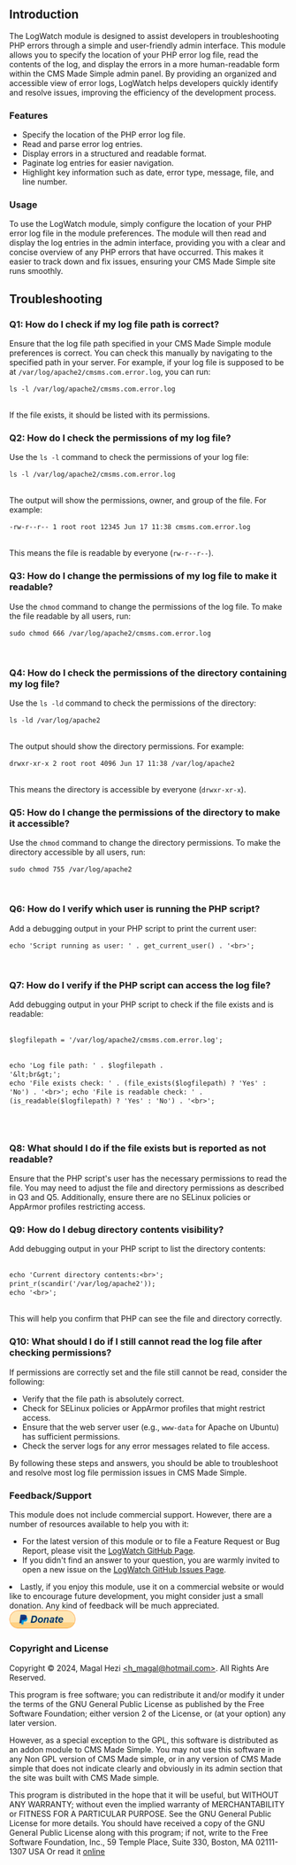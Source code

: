 <h2>Introduction</h2>
<p>The LogWatch module is designed to assist developers in troubleshooting PHP errors through a simple and user-friendly admin interface. This module allows you to specify the location of your PHP error log file, read the contents of the log, and display the errors in a more human-readable form within the CMS Made Simple admin panel. By providing an organized and accessible view of error logs, LogWatch helps developers quickly identify and resolve issues, improving the efficiency of the development process.</p>

<h3>Features</h3>
<ul>
    <li>Specify the location of the PHP error log file.</li>
    <li>Read and parse error log entries.</li>
    <li>Display errors in a structured and readable format.</li>
    <li>Paginate log entries for easier navigation.</li>
    <li>Highlight key information such as date, error type, message, file, and line number.</li>
</ul>

<h3>Usage</h3>
<p>To use the LogWatch module, simply configure the location of your PHP error log file in the module preferences. The module will then read and display the log entries in the admin interface, providing you with a clear and concise overview of any PHP errors that have occurred. This makes it easier to track down and fix issues, ensuring your CMS Made Simple site runs smoothly.</p>

<h2>Troubleshooting</h2>
<h3>Q1: How do I check if my log file path is correct?</h3>
<p>Ensure that the log file path specified in your CMS Made Simple module preferences is correct. You can check this manually by navigating to the specified path in your server. For example, if your log file is supposed to be at <code>/var/log/apache2/cmsms.com.error.log</code>, you can run:
<pre><code>ls -l /var/log/apache2/cmsms.com.error.log</code></pre><br>
If the file exists, it should be listed with its permissions.</p>

<h3>Q2: How do I check the permissions of my log file?</h3>
<p>Use the <code>ls -l</code> command to check the permissions of your log file:
<pre><code>ls -l /var/log/apache2/cmsms.com.error.log</code></pre><br>
The output will show the permissions, owner, and group of the file. For example:<br>
<pre><code>-rw-r--r-- 1 root root 12345 Jun 17 11:38 cmsms.com.error.log</code></pre><br>
This means the file is readable by everyone (<code>rw-r--r--</code>).</p>

<h3>Q3: How do I change the permissions of my log file to make it readable?</h3>
<p>Use the <code>chmod</code> command to change the permissions of the log file. To make the file readable by all users, run:
<pre><code>sudo chmod 666 /var/log/apache2/cmsms.com.error.log</code></pre><br></p>

<h3>Q4: How do I check the permissions of the directory containing my log file?</h3>
<p>Use the <code>ls -ld</code> command to check the permissions of the directory:
<pre><code>ls -ld /var/log/apache2</code></pre><br>
The output should show the directory permissions. For example:<br>
<pre><code>drwxr-xr-x 2 root root 4096 Jun 17 11:38 /var/log/apache2</code></pre><br>
This means the directory is accessible by everyone (<code>drwxr-xr-x</code>).</p>

<h3>Q5: How do I change the permissions of the directory to make it accessible?</h3>
<p>Use the <code>chmod</code> command to change the directory permissions. To make the directory accessible by all users, run:
<pre><code>sudo chmod 755 /var/log/apache2</code></pre><br></p>

<h3>Q6: How do I verify which user is running the PHP script?</h3>
<p>Add a debugging output in your PHP script to print the current user:
<pre><code>echo 'Script running as user: ' . get_current_user() . '&lt;br&gt;';</code></pre><br></p>

<h3>Q7: How do I verify if the PHP script can access the log file?</h3>
<p>Add debugging output in your PHP script to check if the file exists and is readable:
<pre><code>
$logfilepath = '/var/log/apache2/cmsms.com.error.log';

echo 'Log file path: ' . $logfilepath . '&lt;br&gt;';
echo 'File exists check: ' . (file_exists($logfilepath) ? 'Yes' : 'No') . '&lt;br&gt;';
echo 'File is readable check: ' . (is_readable($logfilepath) ? 'Yes' : 'No') . '&lt;br&gt;';
</code></pre><br></p>

<h3>Q8: What should I do if the file exists but is reported as not readable?</h3>
<p>Ensure that the PHP script's user has the necessary permissions to read the file. You may need to adjust the file and directory permissions as described in Q3 and Q5. Additionally, ensure there are no SELinux policies or AppArmor profiles restricting access.</p>

<h3>Q9: How do I debug directory contents visibility?</h3>
<p>Add debugging output in your PHP script to list the directory contents:
<pre><code>
echo 'Current directory contents:&lt;br&gt;';
print_r(scandir('/var/log/apache2'));
echo '&lt;br&gt;';
</code></pre><br>
This will help you confirm that PHP can see the file and directory correctly.</p>

<h3>Q10: What should I do if I still cannot read the log file after checking permissions?</h3>
<p>If permissions are correctly set and the file still cannot be read, consider the following:
<ul>
<li>Verify that the file path is absolutely correct.</li>
<li>Check for SELinux policies or AppArmor profiles that might restrict access.</li>
<li>Ensure that the web server user (e.g., <code>www-data</code> for Apache on Ubuntu) has sufficient permissions.</li>
<li>Check the server logs for any error messages related to file access.</li>
</ul>
By following these steps and answers, you should be able to troubleshoot and resolve most log file permission issues in CMS Made Simple.</p>

<h3>Feedback/Support</h3>
<p>This module does not include commercial support. However, there are a number of resources available to help you with it:</p>
<ul>
  <li>For the latest version of this module or to file a Feature Request or Bug Report, please visit the <a href="https://github.com/magalh/LogWatch" target="_blank">LogWatch GitHub Page</a>.</li>
    <li>If you didn't find an answer to your question, you are warmly invited to open a new issue on the <a href="https://github.com/magalh/LogWatch/issues" target="_blank">LogWatch GitHub Issues Page</a>.</li>
</ul>

<li>Lastly, if you enjoy this module, use it on a commercial website or would like to encourage future development, you might consider just a small donation. Any kind of feedback will be much appreciated.<br>
<a href="https://www.paypal.com/donate/?hosted_button_id=FWHABZUN3NC4N" target="_blank"><img src="https://raw.githubusercontent.com/aha999/DonateButtons/master/paypal-donate-icon-7.png" width="120" ></a><br>
	</li>
</ul>

<h3>Copyright and License</h3>
<p>Copyright &copy; 2024, Magal Hezi <a href="mailto:h_magal@hotmail.com">&lt;h_magal@hotmail.com&gt;</a>. All Rights Are Reserved.</p>
<p>This program is free software; you can redistribute it and/or modify
it under the terms of the GNU General Public License as published by
the Free Software Foundation; either version 2 of the License, or
(at your option) any later version.</p>
<p>However, as a special exception to the GPL, this software is distributed
as an addon module to CMS Made Simple.  You may not use this software
in any Non GPL version of CMS Made simple, or in any version of CMS
Made simple that does not indicate clearly and obviously in its admin
section that the site was built with CMS Made simple.</p>
<p>This program is distributed in the hope that it will be useful,
but WITHOUT ANY WARRANTY; without even the implied warranty of
MERCHANTABILITY or FITNESS FOR A PARTICULAR PURPOSE.  See the
GNU General Public License for more details.
You should have received a copy of the GNU General Public License
along with this program; if not, write to the Free Software
Foundation, Inc., 59 Temple Place, Suite 330, Boston, MA 02111-1307 USA
Or read it <a href="http://www.gnu.org/licenses/licenses.html#GPL">online</a>
</p>
